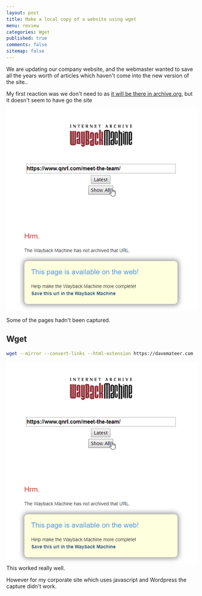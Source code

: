```yaml
---
layout: post
title: Make a local copy of a website using wget
menu: review
categories: Wget 
published: true 
comments: false
sitemap: false
---
```

We are updating our company website, and the webmaster wanted to save all the years worth of articles which haven't come into the new version of the site.. 

My first reaction was we don't need to as [it will be there in archive.org](https://archive.org/web/), but it doesn't seem to have go the site

![ps](/assets/2019-02-28/1.png)  

Some of the pages hadn't been captured.

## Wget
```bash
wget --mirror --convert-links --html-extension https://davemateer.com
```

![ps](/assets/2019-02-28/1.png)  
This worked really well.  

However for my corporate site which uses javascript and Wordpress the capture didn't work.
